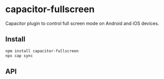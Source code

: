 # capacitor-fullscreen

Capacitor plugin to control full screen mode on Android and iOS devices.

## Install

```bash
npm install capacitor-fullscreen
npx cap sync
```

## API

<docgen-index></docgen-index>

<docgen-api>
<!-- run docgen to generate docs from the source -->
<!-- More info: https://github.com/ionic-team/capacitor-docgen -->
</docgen-api>
